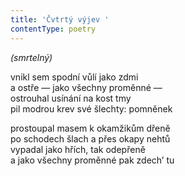 ```yaml
---
title: 'Čvtrtý výjev '
contentType: poetry
---
```


<section>

_(smrtelný)_

vnikl sem spodní vůlí jako zdmi  
a ostře — jako všechny proměnné —  
ostrouhal usínání na kost tmy  
pil modrou krev své šlechty: pomněnek

</section>

<section>

prostoupal masem k okamžikům dřeně  
po schodech šlach a přes okapy nehtů  
vypadal jako hřích, tak odepřeně  
a jako všechny proměnné pak zdech’ tu

</section>
